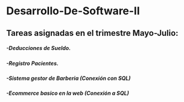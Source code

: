# Desarrollo-De-Software-II

## Tareas asignadas en el trimestre Mayo-Julio:

##### -Deducciones de Sueldo.
##### -Registro Pacientes.
##### -Sistema gestor de Barberia (Conexión con SQL)
##### -Ecommerce basico en la web (Conexión a SQL)

